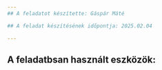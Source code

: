 ```yaml
---
## A feladatot készítette: Gáspár Máté

## A feladat készítésének időpontja: 2025.02.04

---
```

## A feladatbsan használt eszközök:
